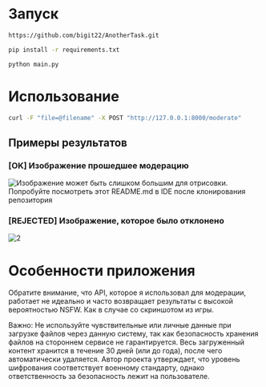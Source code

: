 # Запуск
```bash
https://github.com/bigit22/AnotherTask.git
```

```bash
pip install -r requirements.txt
```

```bash
python main.py
```

# Использование

```bash
curl -F "file=@filename" -X POST "http://127.0.0.1:8000/moderate"
```

## Примеры результатов

### [OK] Изображение прошедшее модерацию
![Изображение может быть слишком большим для отрисовки. Попробуйте посмотреть этот README.md в IDE после клонирования репозитория](https://blog.api.market/wp-content/uploads/2024/07/wonder_woman.png)

### [REJECTED] Изображение, которое было отклонено
![2](https://0x0.st/80pb.png)


# Особенности приложения

Обратите внимание, что API, которое я использовал для модерации, работает не идеально и часто возвращает результаты с высокой вероятностью NSFW.
Как в случае со скриншотом из игры.

Важно: Не используйте чувствительные или личные данные при загрузке файлов через данную систему, 
так как безопасность хранения файлов на стороннем сервисе не гарантируется. 
Весь загруженный контент хранится в течение 30 дней (или до года), 
после чего автоматически удаляется. 
Автор проекта утверждает, что уровень шифрования соответствует военному стандарту, 
однако ответственность за безопасность лежит на пользователе.

